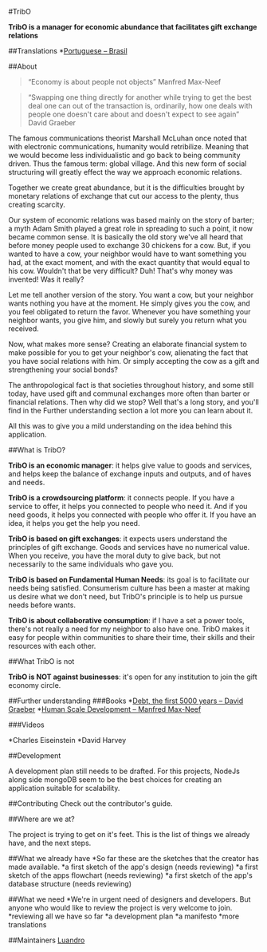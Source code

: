 #TribO

**TribO is a manager for economic abundance that facilitates gift exchange relations**

##Translations
*[Portuguese – Brasil](https://github.com/luandro/TribO)

##About
>“Economy is about people not objects” Manfred Max-Neef

>“Swapping one thing directly for another while trying to get the best deal one can out of the transaction is, ordinarily, how one deals with people one doesn't care about and doesn't expect to see again” David Graeber

The famous communications theorist Marshall McLuhan once noted that with electronic communications, humanity would retribilize. Meaning that we would become less individualistic and go back to being community driven. Thus the famous term: global village. And this new form of social structuring will greatly effect the way we approach economic relations.

Together we create great abundance, but it is the difficulties brought by monetary relations of exchange  that cut our access to the plenty, thus creating scarcity.

Our system of economic relations was based mainly on the story of barter; a myth Adam Smith played a great role in spreading to such a point, it now became common sense. It is basically the old story we've all heard that before money people used to exchange 30 chickens for a cow. But, if you wanted to have a cow, your neighbor would have to want something you had, at the exact moment, and with the exact quantity that would equal to his cow. Wouldn't that be very difficult? Duh! That's why money was invented! Was it really?

Let me tell another version of the story. You want a cow, but your neighbor wants nothing you have at the moment. He simply gives you the cow, and you feel obligated to return the favor. Whenever you have something your neighbor wants, you give him, and slowly but surely you return what you received.

Now, what makes more sense? Creating an elaborate financial system to make possible for you to get your neighbor's cow, alienating the fact that you have social relations with him. Or simply accepting the cow as a gift and strengthening your social bonds?

The anthropological fact is that societies throughout history, and some still today, have used gift and communal exchanges more often than barter or financial relations. Then why did we stop? Well that's a long story, and you'll find in the Further understanding section a lot more you can learn about it.

All this was to give you a mild understanding on the idea behind this application.

##What is TribO?

**TribO is an economic manager**:  it helps give value to goods and services, and helps keep the balance of exchange inputs and outputs, and of haves and needs.

**TribO is a crowdsourcing platform**: it connects people. If you have a service to offer, it helps you connected to people who need it. And if you need goods, it helps you connected with people who offer it. If you have an idea, it helps you get the help you need.

**TribO is based on gift exchanges**: it expects users understand the principles of gift exchange. Goods and services have no numerical value. When you receive, you have the moral duty to give back, but not necessarily to the same individuals who gave you.

**TribO is based on Fundamental Human Needs**: its goal is to facilitate our needs being satisfied. Consumerism culture has been a master at making us desire what we don't need, but TribO's principle is to help us pursue needs before wants.

**TribO is about collaborative consumption**: if I have a set a power tools, there's not really a need for my neighbor to also have one. TribO makes it easy for people within communities to share their time, their skills and their resources with each other.

##What TribO is not

**TribO is NOT against businesses**: it's open for any institution to join the gift economy circle.

##Further understanding
###Books
*[Debt, the first 5000 years – David Graeber](http://www.unwelcomeguests.net/Debt,_The_First_5000_Years)
*[Human Scale Development – Manfred Max-Neef](http://130.233.249.11/courses/sub12/wp-content/uploads/2012/10/Max-neef_Human_Scale_development.pdf)

###Videos

*Charles Eiseinstein
*David Harvey

##Development

A development plan still needs to be drafted. For this projects, NodeJs along side mongoDB seem to be the best choices for creating an application suitable for scalability.

##Contributing
Check out the contributor's guide.

##Where are we at?

The project is trying to get on it's feet. This is the list of things we already have, and the next steps.

##What we already have
*So far these are the sketches that the creator has made available.
*a first sketch of the app's design (needs reviewing)
*a first sketch of the apps flowchart (needs reviewing)
*a first sketch of the app's database structure (needs reviewing)

##What we need
*We're in urgent need of designers and developers. But anyone who would like to review the project is very welcome to join.
*reviewing all we have so far
*a development plan
*a manifesto
*more translations

##Maintainers
[Luandro](https://github.com/luandro/)